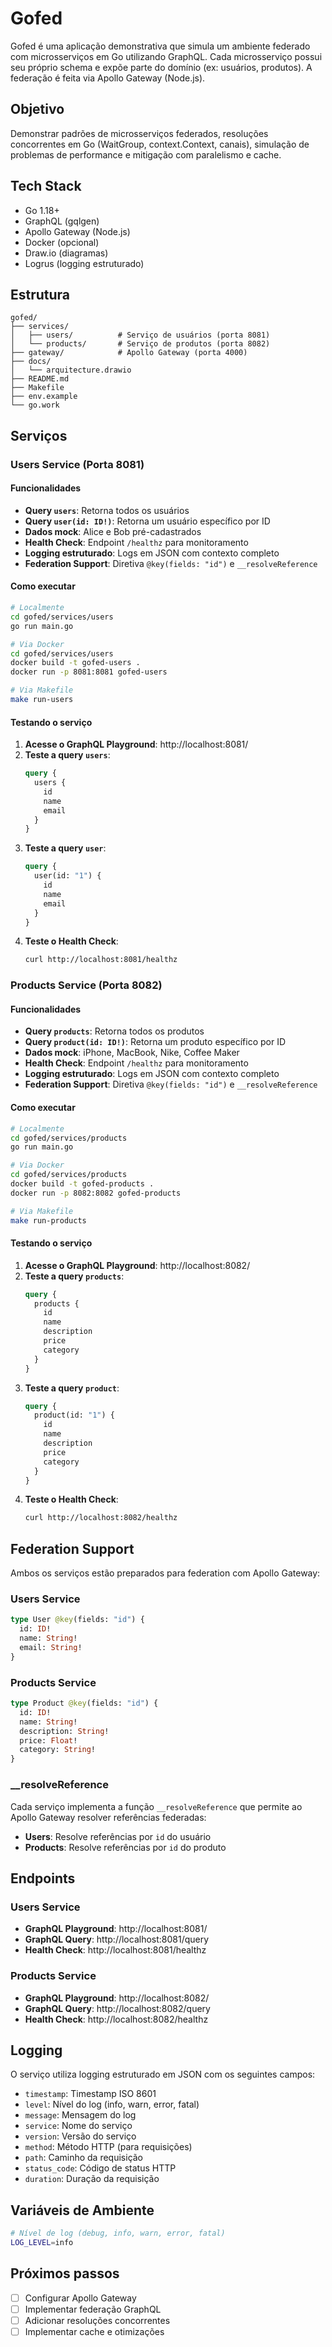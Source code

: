 # Gofed

Gofed é uma aplicação demonstrativa que simula um ambiente federado com microsserviços em Go utilizando GraphQL. Cada microsserviço possui seu próprio schema e expõe parte do domínio (ex: usuários, produtos). A federação é feita via Apollo Gateway (Node.js).

## Objetivo

Demonstrar padrões de microsserviços federados, resoluções concorrentes em Go (WaitGroup, context.Context, canais), simulação de problemas de performance e mitigação com paralelismo e cache.

## Tech Stack

- Go 1.18+
- GraphQL (gqlgen)
- Apollo Gateway (Node.js)
- Docker (opcional)
- Draw.io (diagramas)
- Logrus (logging estruturado)

## Estrutura

```
gofed/
├── services/
│   ├── users/          # Serviço de usuários (porta 8081)
│   └── products/       # Serviço de produtos (porta 8082)
├── gateway/            # Apollo Gateway (porta 4000)
├── docs/
│   └── arquitecture.drawio
├── README.md
├── Makefile
├── env.example
└── go.work
```

## Serviços

### Users Service (Porta 8081)

#### Funcionalidades

- **Query `users`**: Retorna todos os usuários
- **Query `user(id: ID!)`**: Retorna um usuário específico por ID
- **Dados mock**: Alice e Bob pré-cadastrados
- **Health Check**: Endpoint `/healthz` para monitoramento
- **Logging estruturado**: Logs em JSON com contexto completo
- **Federation Support**: Diretiva `@key(fields: "id")` e `__resolveReference`

#### Como executar

```bash
# Localmente
cd gofed/services/users
go run main.go

# Via Docker
cd gofed/services/users
docker build -t gofed-users .
docker run -p 8081:8081 gofed-users

# Via Makefile
make run-users
```

#### Testando o serviço

1. **Acesse o GraphQL Playground**: http://localhost:8081/
2. **Teste a query `users`**:
   ```graphql
   query {
     users {
       id
       name
       email
     }
   }
   ```
3. **Teste a query `user`**:
   ```graphql
   query {
     user(id: "1") {
       id
       name
       email
     }
   }
   ```
4. **Teste o Health Check**:
   ```bash
   curl http://localhost:8081/healthz
   ```

### Products Service (Porta 8082)

#### Funcionalidades

- **Query `products`**: Retorna todos os produtos
- **Query `product(id: ID!)`**: Retorna um produto específico por ID
- **Dados mock**: iPhone, MacBook, Nike, Coffee Maker
- **Health Check**: Endpoint `/healthz` para monitoramento
- **Logging estruturado**: Logs em JSON com contexto completo
- **Federation Support**: Diretiva `@key(fields: "id")` e `__resolveReference`

#### Como executar

```bash
# Localmente
cd gofed/services/products
go run main.go

# Via Docker
cd gofed/services/products
docker build -t gofed-products .
docker run -p 8082:8082 gofed-products

# Via Makefile
make run-products
```

#### Testando o serviço

1. **Acesse o GraphQL Playground**: http://localhost:8082/
2. **Teste a query `products`**:
   ```graphql
   query {
     products {
       id
       name
       description
       price
       category
     }
   }
   ```
3. **Teste a query `product`**:
   ```graphql
   query {
     product(id: "1") {
       id
       name
       description
       price
       category
     }
   }
   ```
4. **Teste o Health Check**:
   ```bash
   curl http://localhost:8082/healthz
   ```

## Federation Support

Ambos os serviços estão preparados para federation com Apollo Gateway:

### Users Service

```graphql
type User @key(fields: "id") {
  id: ID!
  name: String!
  email: String!
}
```

### Products Service

```graphql
type Product @key(fields: "id") {
  id: ID!
  name: String!
  description: String!
  price: Float!
  category: String!
}
```

### \_\_resolveReference

Cada serviço implementa a função `__resolveReference` que permite ao Apollo Gateway resolver referências federadas:

- **Users**: Resolve referências por `id` do usuário
- **Products**: Resolve referências por `id` do produto

## Endpoints

### Users Service

- **GraphQL Playground**: http://localhost:8081/
- **GraphQL Query**: http://localhost:8081/query
- **Health Check**: http://localhost:8081/healthz

### Products Service

- **GraphQL Playground**: http://localhost:8082/
- **GraphQL Query**: http://localhost:8082/query
- **Health Check**: http://localhost:8082/healthz

## Logging

O serviço utiliza logging estruturado em JSON com os seguintes campos:

- `timestamp`: Timestamp ISO 8601
- `level`: Nível do log (info, warn, error, fatal)
- `message`: Mensagem do log
- `service`: Nome do serviço
- `version`: Versão do serviço
- `method`: Método HTTP (para requisições)
- `path`: Caminho da requisição
- `status_code`: Código de status HTTP
- `duration`: Duração da requisição

## Variáveis de Ambiente

```bash
# Nível de log (debug, info, warn, error, fatal)
LOG_LEVEL=info
```

## Próximos passos

- [ ] Configurar Apollo Gateway
- [ ] Implementar federação GraphQL
- [ ] Adicionar resoluções concorrentes
- [ ] Implementar cache e otimizações

